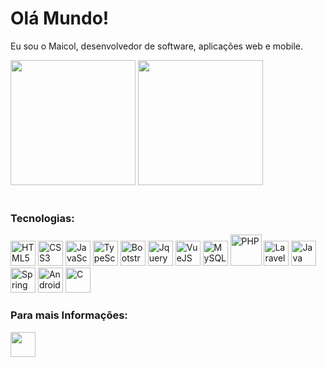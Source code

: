 <h1> Olá Mundo! </h1>
<p> Eu sou o Maicol, desenvolvedor de software, aplicações web e mobile.</p>
<div>
  <img height="200em" src="https://github-readme-stats.vercel.app/api?username=Maiquera&show_icons=true&bg_color"#fff">
  <img height="200em" src="https://github-readme-stats.vercel.app/api/top-langs/?username=Maiquera&langs_count=8&bg_color"#fff">
</div>
<br>
<div>
  <h3>Tecnologias:</h3>
  <img height="40em" src="https://cdn.jsdelivr.net/gh/devicons/devicon/icons/html5/html5-original.svg" title="HTML5"/>
  <img height="40em" src="https://cdn.jsdelivr.net/gh/devicons/devicon/icons/css3/css3-original.svg" title="CSS3" />
  <img height="40em" src="https://cdn.jsdelivr.net/gh/devicons/devicon/icons/javascript/javascript-plain.svg" title="JavaScript" />
  <img height="40em" src="https://cdn.jsdelivr.net/gh/devicons/devicon/icons/typescript/typescript-plain.svg" title="TypeScript" />
  <img height="40em" src="https://cdn.jsdelivr.net/gh/devicons/devicon/icons/bootstrap/bootstrap-plain.svg" title="Bootstrap"/>
  <img height="40em" src="https://cdn.jsdelivr.net/gh/devicons/devicon/icons/jquery/jquery-original.svg" title="Jquery"/>
  <img height="40em" src="https://cdn.jsdelivr.net/gh/devicons/devicon/icons/vuejs/vuejs-original.svg" title="VueJS" />
  <img height="40em" src="https://cdn.jsdelivr.net/gh/devicons/devicon/icons/mysql/mysql-plain.svg" title="MySQL" />
  <img height="50em" src="https://cdn.jsdelivr.net/gh/devicons/devicon/icons/php/php-plain.svg" title="PHP" />
  <img height="40em" src="https://cdn.jsdelivr.net/gh/devicons/devicon/icons/laravel/laravel-plain.svg" title="Laravel"/>
  <img height="40em" src="https://cdn.jsdelivr.net/gh/devicons/devicon/icons/java/java-original.svg" title="Java"/>
  <img height="40em" src="https://cdn.jsdelivr.net/gh/devicons/devicon/icons/spring/spring-original.svg" title="Spring" />     
  <img height="40em" src="https://cdn.jsdelivr.net/gh/devicons/devicon/icons/android/android-plain.svg" title="Android"/>
  <img height="40em" src="https://cdn.jsdelivr.net/gh/devicons/devicon/icons/c/c-original.svg" title="C" /> 
</div>

<h3>Para mais Informações:</h3>

<a href="https://www.linkedin.com/in/maicol-menezes/"><img height="40em" src="https://cdn.jsdelivr.net/gh/devicons/devicon/icons/linkedin/linkedin-original.svg" /></a>
